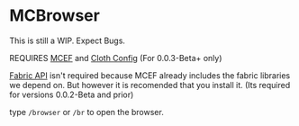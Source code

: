 # MCBrowser

This is still a WIP. Expect Bugs.

REQUIRES [MCEF](https://www.curseforge.com/minecraft/mc-mods/mcef/files/4802415) and [Cloth Config](https://modrinth.com/mod/cloth-config) (For 0.0.3-Beta+ only)

[Fabric API](https://modrinth.com/mod/fabric-api) isn't required because MCEF already includes the fabric libraries we depend on. But however it is recomended that you install it. (Its required for versions 0.0.2-Beta and prior)

type `/browser` or `/br` to open the browser.

